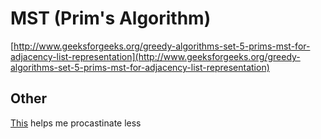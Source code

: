 # MST (Prim's Algorithm)


[http://www.geeksforgeeks.org/greedy-algorithms-set-5-prims-mst-for-adjacency-list-representation](http://www.geeksforgeeks.org/greedy-algorithms-set-5-prims-mst-for-adjacency-list-representation)

## Other
[This](http://www.pcgeek.info/fokasu/)  helps me procastinate less